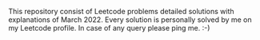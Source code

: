 This repository consist of Leetcode problems detailed solutions with explanations of March 2022. Every solution is personally solved by me on my Leetcode profile. In case of any query please ping me. :-)
